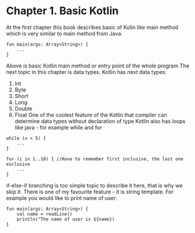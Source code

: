 # Chapter 1. Basic Kotlin
At the first chapter this book describes basic of Kolin
like main method which is very similar to main method from Java.
```
fun main(args: Array<String>) {
    ...
}
```
Above is basic Kotlin main method or entry point of the
whole program
The next topic in this chapter is data types. 
Kotlin has next data types:
1. Int
2. Byte
3. Short
4. Long
5. Double
6. Float
One of the coolest feature of the Kotlin that compiler can determine data types without declaration of type
Kotlin also has loops like java - for example while and for
```
while (x < 5) {
    ...
}

for (i in 1..10) { //Have to remember first inclusive, the last one exclusive
    ...
}
```
if-else-if branching is too simple topic to describe it here, that is why we skip it.
There is one of my favourite feature - it is string template. For example you would like to print name of user:
```
fun main(args: Array<String>) {
    val name = readLine()
    println("The name of user is ${name})
}
```
